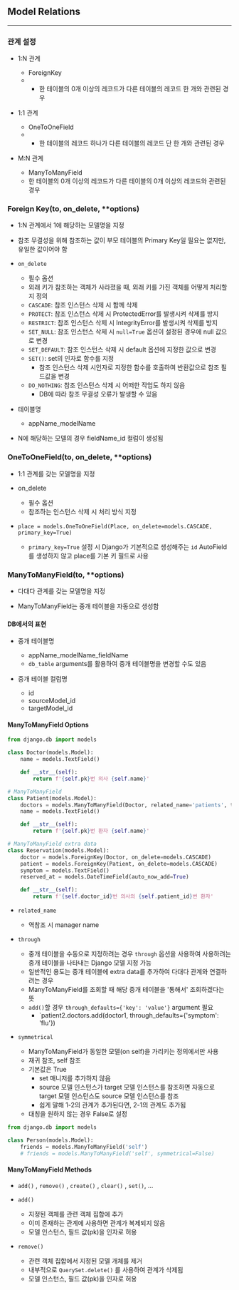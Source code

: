 ## Model Relations

---

### 관계 설정

- 1:N 관계
    - ForeignKey
    - - 한 테이블의 0개 이상의 레코드가 다른 테이블의 레코드 한 개와 관련된 경우

- 1:1 관계
    - OneToOneField
    - - 한 테이블의 레코드 하나가 다른 테이블의 레코드 단 한 개와 관련된 경우

- M:N 관계
    - ManyToManyField
    - 한 테이블의 0개 이상의 레코드가 다른 테이블의 0개 이상의 레코드와 관련된 경우

### Foreign Key(to, on_delete, **options)

- 1:N 관계에서 1에 해당하는 모델명을 지정

- 참조 무결성을 위해 참조하는 값이 부모 테이블의 Primary Key일 필요는 없지만, 유일한 값이어야 함

- `on_delete`
    - 필수 옵션
    - 외래 키가 참조하는 객체가 사라졌을 때, 외래 키를 가진 객체를 어떻게 처리할지 정의
    - `CASCADE`: 참조 인스턴스 삭제 시 함께 삭제
    - `PROTECT`: 참조 인스턴스 삭제 시 ProtectedError를 발생시켜 삭제를 방지
    - `RESTRICT`: 참조 인스턴스 삭제 시 IntegrityError를 발생시켜 삭제를 방지
    - `SET_NULL`: 참조 인스턴스 삭제 시 `null=True` 옵션이 설정된 경우에 null 값으로 변경
    - `SET_DEFAULT`: 참조 인스턴스 삭제 시 default 옵션에 지정한 값으로 변경
    - `SET()`: set의 인자로 함수를 지정
        - 참조 인스턴스 삭제 시인자로 지정한 함수를 호출하여 반환값으로 참조 필드값을 변경
    - `DO_NOTHING`: 참조 인스턴스 삭제 시 어떠한 작업도 하지 않음
        - DB에 따라 참조 무결성 오류가 발생할 수 있음

- 테이블명
    - appName_modelName

- N에 해당하는 모델의 경우 fieldName_id 컬럼이 생성됨

### OneToOneField(to, on_delete, **options)

- 1:1 관계를 갖는 모델명을 지정

- on_delete
    - 필수 옵션
    - 참조하는 인스턴스 삭제 시 처리 방식 지정

- `place = models.OneToOneField(Place, on_delete=models.CASCADE, primary_key=True)`
    - `primary_key=True` 설정 시 Django가 기본적으로 생성해주는 `id` AutoField를 생성하지 않고 place를 기본 키 필드로 사용

### ManyToManyField(to, **options)

- 다대다 관계를 갖는 모델명을 지정

- ManyToManyField는 중개 테이블을 자동으로 생성함

#### DB에서의 표현

- 중개 테이블명
    - appName_modelName_fieldName
    - `db_table` arguments를 활용하여 중개 테이블명을 변경할 수도 있음

- 중개 테이블 컬럼명
    - id
    - sourceModel_id
    - targetModel_id

#### ManyToManyField Options

```python
from django.db import models

class Doctor(models.Model):
    name = models.TextField()

    def __str__(self):
        return f'{self.pk}번 의사 {self.name}'

# ManyToManyField
class Patient(models.Model):
    doctors = models.ManyToManyField(Doctor, related_name='patients', through='Reservation')
    name = models.TextField()

    def __str__(self):
        return f'{self.pk}번 환자 {self.name}'

# ManyToManyField extra data
class Reservation(models.Model):
    doctor = models.ForeignKey(Doctor, on_delete=models.CASCADE)
    patient = models.ForeignKey(Patient, on_delete=models.CASCADE)
    symptom = models.TextField()
    reserved_at = models.DateTimeField(auto_now_add=True)

    def __str__(self):
        return f'{self.doctor_id}번 의사의 {self.patient_id}번 환자'

```

- `related_name`
    - 역참조 시 manager name

- `through`
    - 중개 테이블을 수동으로 지정하려는 경우 `through` 옵션을 사용하여 사용하려는 중개 테이블을 나타내는 Django 모델 지정 가능
    - 일반적인 용도는 중개 테이블에 extra data를 추가하여 다대다 관계와 연결하려는 경우
    - ManyToManyField를 조회할 때 해당 중개 테이블을 '통해서' 조회하겠다는 뜻
    - `add()`할 경우 `through_defaults={'key': 'value'}` argument 필요
        - `patient2.doctors.add(doctor1, through_defaults={'symptom': 'flu'})

- `symmetrical`
    - ManyToManyField가 동일한 모델(on self)을 가리키는 정의에서만 사용
    - 재귀 참조, self 참조
    - 기본값은 True
        - set 매니저를 추가하지 않음
        - source 모델 인스턴스가 target 모델 인스턴스를 참조하면 자동으로 target 모델 인스턴스도 source 모델 인스턴스를 참조
        - 쉽게 말해 1-2의 관계가 추가된다면, 2-1의 관계도 추가됨
    - 대칭을 원하지 않는 경우 False로 설정

```python
from django.db import models

class Person(models.Model):
    friends = models.ManyToManyField('self')
    # friends = models.ManyToManyField('self', symmetrical=False)

```

#### ManyToManyField Methods

- `add()` , `remove()` , `create()` , `clear()` , `set()`, ...

- `add()`
    - 지정된 객체를 관련 객체 집합에 추가
    - 이미 존재하는 관계에 사용하면 관계가 복제되지 않음
    - 모델 인스턴스, 필드 값(pk)을 인자로 허용

- `remove()`
    - 관련 객체 집합에서 지정된 모델 개체를 제거
    - 내부적으로 `QuerySet.delete()` 를 사용하여 관계가 삭제됨
    - 모델 인스턴스, 필드 값(pk)을 인자로 허용
